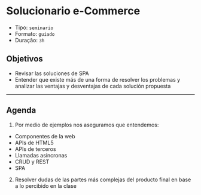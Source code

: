 # Solucionario e-Commerce

- Tipo: `seminario`
- Formato: `guiado`
- Duração: `3h`

## Objetivos

- Revisar las soluciones de SPA
- Entender que existe más de una forma de resolver los problemas y analizar
  las ventajas y desventajas de cada solución propuesta

***

## Agenda

1. Por medio de ejemplos nos aseguramos que entendemos:

  - Componentes de la web
  - APIs de HTML5
  - APIs de terceros
  - Llamadas asíncronas
  - CRUD y REST
  - SPA

2. Resolver dudas de las partes más complejas del producto final en base a lo
   percibido en la clase
